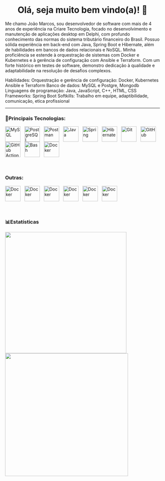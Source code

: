 <div align="center">
  
  # Olá, seja muito bem vindo(a)! 👋
  
</div>

Me chamo João Marcos, sou desenvolvedor de software com mais de 4 anos de experiência na Criare Tecnologia, focado no desenvolvimento e manutenção de aplicações desktop em Delphi, com profundo conhecimento das normas do sistema tributário financeiro do Brasil. Possuo sólida experiência em back-end com Java, Spring Boot e Hibernate, além de habilidades em bancos de dados relacionais e NoSQL. Minha proficiência se estende à orquestração de sistemas com Docker e Kubernetes e à gerência de configuração com Ansible e Terraform. Com um forte histórico em testes de software, demonstro dedicação à qualidade e adaptabilidade na resolução de desafios complexos.

Habilidades:
Orquestração e gerência de configuração: Docker, Kubernetes Ansible e Terraform
Banco de dados: MySQL e Postgre, Mongodb
Linguagens de programação: Java, JavaScript, C++, HTML, CSS
Frameworks: Spring Boot
Softkills: Trabalho em equipe, adaptibilidade, comunicação, etica profissional

---
### 🤖Principais Tecnologias:
  
<div> 
  
  <img 
    align="left" 
    alt="MySQL"
    title="MySQL" 
    width="50px" 
    style="padding-right: 10px;" 
    src="https://cdn.jsdelivr.net/gh/devicons/devicon@latest/icons/mysql/mysql-original-wordmark.svg" 
    /> 
    
  <img
    align="left" 
    alt="PostgreSQL"
    title="PostgreSQL" 
    width="50px" 
    style="padding-right: 10px;" 
    src="https://cdn.jsdelivr.net/gh/devicons/devicon@latest/icons/postgresql/postgresql-plain-wordmark.svg" 
    />
        
  <img
    align="left" 
    alt="Postman"
    title="Postman" 
    width="50px" 
    style="padding-right: 10px;" 
    src="https://cdn.jsdelivr.net/gh/devicons/devicon@latest/icons/postman/postman-original.svg" 
    />
          
  <img
    align="left" 
    alt="Java"
    title="Java" 
    width="50px" 
    style="padding-right: 10px;" 
    src="https://cdn.jsdelivr.net/gh/devicons/devicon@latest/icons/java/java-original.svg" 
    />
    
  <img 
    align="left" 
    alt="Spring"
    title="Spring" 
    width="50px" 
    style="padding-right: 10px;" 
    src="https://cdn.jsdelivr.net/gh/devicons/devicon@latest/icons/spring/spring-original.svg" 
    />
        
  <img
    align="left" 
    alt="Hibernate"
    title="Hibernate" 
    width="50px" 
    style="padding-right: 10px;"
    src="https://cdn.jsdelivr.net/gh/devicons/devicon@latest/icons/hibernate/hibernate-original.svg" 
    />
        
  <img
    align="left" 
    alt="Git"
    title="Git" 
    width="50px" 
    style="padding-right: 10px;"
    src="https://cdn.jsdelivr.net/gh/devicons/devicon@latest/icons/git/git-original.svg" 
    />
    
  <img
    align="left" 
    alt="GitHub"
    title="GitHub" 
    width="50px" 
    style="padding-right: 10px;"
    src="https://cdn.jsdelivr.net/gh/devicons/devicon@latest/icons/github/github-original-wordmark.svg" 
    />  
    
  <img
    align="left" 
    alt="GitHub Actions"
    title="GitHub Actions" 
    width="50px" 
    style="padding-right: 10px;"
    src="https://cdn.jsdelivr.net/gh/devicons/devicon@latest/icons/githubactions/githubactions-original.svg" 
    />  
    
  <img
    align="left" 
    alt="Bash"
    title="Bash" 
    width="50px" 
    style="padding-right: 10px;"
    src="https://cdn.jsdelivr.net/gh/devicons/devicon@latest/icons/bash/bash-original.svg" 
    />  
    
  <img
    align="left" 
    alt="Docker"
    title="Docker" 
    width="50px" 
    style="padding-right: 10px;"
    src="https://cdn.jsdelivr.net/gh/devicons/devicon@latest/icons/docker/docker-original.svg" 
    />  
</div>  

<br style="clear: both;">  
<br style="clear: both;">  
<br style="clear: both;">  

### Outras:  

<div>
  <img
    align="left" 
    alt="Docker"
    title="Docker" 
    width="50px" 
    style="padding-right: 10px;"
    src="https://cdn.jsdelivr.net/gh/devicons/devicon@latest/icons/cplusplus/cplusplus-original.svg" 
    /> 

  <img
    align="left" 
    alt="Docker"
    title="Docker" 
    width="50px" 
    style="padding-right: 10px;"
    src="https://cdn.jsdelivr.net/gh/devicons/devicon@latest/icons/apache/apache-original.svg" 
    />

  <img
    align="left" 
    alt="Docker"
    title="Docker" 
    width="50px" 
    style="padding-right: 10px;"
    src="https://cdn.jsdelivr.net/gh/devicons/devicon@latest/icons/eclipse/eclipse-original.svg" 
    />
    
  <img
    align="left" 
    alt="Docker"
    title="Docker" 
    width="50px" 
    style="padding-right: 10px;"
    src="https://cdn.jsdelivr.net/gh/devicons/devicon@latest/icons/maven/maven-original.svg" 
    /> 
    
  <img
    align="left" 
    alt="Docker"
    title="Docker" 
    width="50px" 
    style="padding-right: 10px;"
    src="https://cdn.jsdelivr.net/gh/devicons/devicon@latest/icons/tomcat/tomcat-original.svg" 
    />   

  <img
    align="left" 
    alt="Docker"
    title="Docker" 
    width="50px" 
    style="padding-right: 10px;"
    src="https://cdn.jsdelivr.net/gh/devicons/devicon@latest/icons/vscode/vscode-original.svg" 
    />
</div>

<br style="clear: both;">  
<br style="clear: both;">  
<br style="clear: both;">  

### 📊Estatísticas
<div>
   <img width="395rem" src="https://github-readme-stats.vercel.app/api?username=joao123marcos&show_icons=true&theme=dracula"/>
   
  <img width="400rem" src="https://github-readme-stats.vercel.app/api/top-langs/?username=joao123marcos&layout=compact&langs_count=6&theme=dracula"/>
</div>

